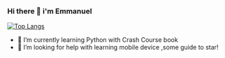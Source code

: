 ### Hi there 👋 i'm Emmanuel


[![Top Langs](https://github-readme-stats.vercel.app/api/top-langs/?username=Emmlg)](https://github.com/Emmlg/github-readme-stats)

- 🌱 I’m currently learning Python with Crash Course book
- 🤔 I’m looking for help with learning mobile device ,some guide to star!

